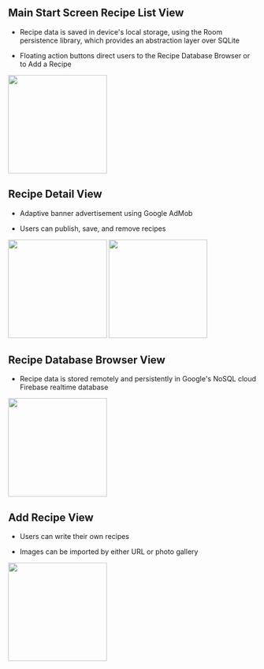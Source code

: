 ## Main Start Screen Recipe List View
- Recipe data is saved in device's local storage, using the Room persistence library, which provides an abstraction layer over SQLite

- Floating action buttons direct users to the Recipe Database Browser or to Add a Recipe

<img src="https://github.com/user-attachments/assets/2630a9d1-8aa8-4dd3-985c-71b1c83df812" width="200" />

## Recipe Detail View
- Adaptive banner advertisement using Google AdMob

- Users can publish, save, and remove recipes

<img src="https://github.com/user-attachments/assets/6387ce91-86f9-4bc3-b21e-b60a3b124035" width="200" />
<img src="https://github.com/user-attachments/assets/bc9a11a9-7ec8-4866-9469-15ca72a635bf" width="200" />

## Recipe Database Browser View
- Recipe data is stored remotely and persistently in Google's NoSQL cloud Firebase realtime database

<img src="https://github.com/user-attachments/assets/57575198-fcca-48c1-87d2-3e24eba1339c" width="200" />

## Add Recipe View
- Users can write their own recipes

- Images can be imported by either URL or photo gallery

<img src="https://github.com/user-attachments/assets/3455c3be-db9d-407b-96d8-2aed62e40e88" width="200" />

